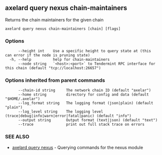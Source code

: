 ## axelard query nexus chain-maintainers

Returns the chain maintainers for the given chain

```
axelard query nexus chain-maintainers [chain] [flags]
```

### Options

```
      --height int    Use a specific height to query state at (this can error if the node is pruning state)
  -h, --help          help for chain-maintainers
      --node string   `<host>:<port>` to Tendermint RPC interface for this chain (default "tcp://localhost:26657")
```

### Options inherited from parent commands

```
      --chain-id string     The network chain ID (default "axelar")
      --home string         directory for config and data (default "$HOME/.axelar")
      --log_format string   The logging format (json|plain) (default "plain")
      --log_level string    The logging level (trace|debug|info|warn|error|fatal|panic) (default "info")
      --output string       Output format (text|json) (default "text")
      --trace               print out full stack trace on errors
```

### SEE ALSO

- [axelard query nexus](/cli-docs/v0_31_0/axelard_query_nexus) - Querying commands for the nexus module
